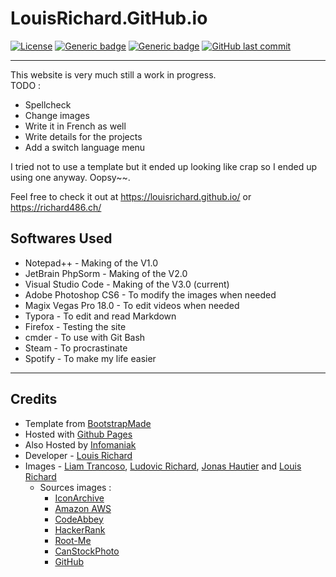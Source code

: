 # LouisRichard.GitHub.io
[![License](https://img.shields.io/badge/Licence-BSD--3-informational?style=for-the-badge)](https://opensource.org/licenses/BSD-3-Clause)
[![Generic badge](https://img.shields.io/badge/Status-WiP-red.svg?style=for-the-badge)](#)
[![Generic badge](https://img.shields.io/badge/Website-Up-green.svg?style=for-the-badge)](https://louisrichard.github.io/)
[![GitHub last commit](https://img.shields.io/github/last-commit/LouisRichard/LouisRichard.github.io?style=for-the-badge)](#)

****

This website is very much still a work in progress.  
TODO :
* Spellcheck  
* Change images  
* Write it in French as well
* Write details for the projects
* Add a switch language menu  

I tried not to use a template but it ended up looking like crap so I ended up using one anyway. Oopsy~~. 

Feel free to check it out at https://louisrichard.github.io/ or https://richard486.ch/

## Softwares Used
*  Notepad++ - Making of the V1.0  
*  JetBrain PhpSorm - Making of the V2.0  
*  Visual Studio Code - Making of the V3.0 (current)  
*  Adobe Photoshop CS6 - To modify the images when needed  
*  Magix Vegas Pro 18.0 - To edit videos when needed
*  Typora - To edit and read Markdown  
*  Firefox - Testing the site  
*  cmder - To use with Git Bash  
*  Steam - To procrastinate  
*  Spotify - To make my life easier  
****

## Credits
* Template from [BootstrapMade](https://bootstrapmade.com/)  
* Hosted with [Github Pages](https://www.pages.github.com/)  
* Also Hosted by [Infomaniak](https://infomaniak.com)  
* Developer - [Louis Richard](https://www.github.com/louisrichard/) 
* Images - [Liam Trancoso](https://www.instagram.com/liamtrxn.exe/), [Ludovic Richard](https://github.com/ludovicrichard2002), [Jonas Hautier](https://www.github.com/jonashau/) and [Louis Richard](https://www.github.com/louisrichard/)  
  * Sources images :  
    * [IconArchive](https://iconarchive.com/)  
    * [Amazon AWS](https://aws.amazon.com/)  
    * [CodeAbbey](https://www.codeabbey.com/)  
    * [HackerRank](https://www.hackerrank.com/)  
    * [Root-Me](https://www.root-me.org/)  
    * [CanStockPhoto](https://www.canstockphoto.fr/)  
    * [GitHub](https://www.github.com/)   
